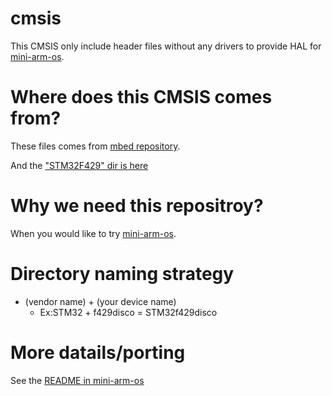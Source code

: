 # cmsis
This CMSIS only include header files without any drivers to provide HAL for [mini-arm-os](https://github.com/jserv/mini-arm-os).

Where does this CMSIS comes from?
===================================
These files comes from [mbed repository](https://github.com/mbedmicro/mbed/tree/master/libraries/mbed/targets/cmsis).

And the ["STM32F429" dir is here](https://github.com/mbedmicro/mbed/tree/master/libraries/mbed/targets/cmsis/TARGET_STM/TARGET_STM32F4/TARGET_DISCO_F429ZI)

Why we need this repositroy?
==============================
When you would like to try [mini-arm-os](https://github.com/jserv/mini-arm-os).

Directory naming strategy
===========================
- (vendor name) + (your device name)
  - Ex:STM32 + f429disco = STM32f429disco

More datails/porting
===========================
See the [README in mini-arm-os](https://github.com/jserv/mini-arm-os/blob/master/README.md)
